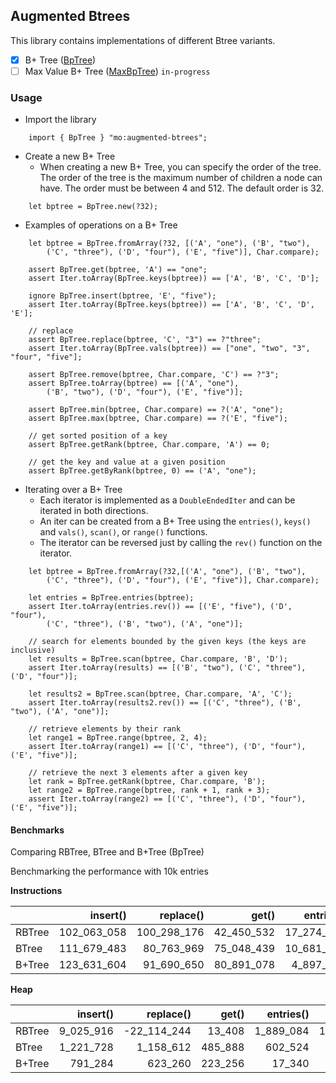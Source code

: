 ## Augmented Btrees
This library contains implementations of different Btree variants.

- [x] B+ Tree ([BpTree](./src/BpTree/lib.mo))
- [ ] Max Value B+ Tree ([MaxBpTree](./src/MaxBpTree/lib.mo)) `in-progress`

### Usage
- Import the library 
  
```motoko
    import { BpTree } "mo:augmented-btrees";
```

- Create a new B+ Tree 
    - When creating a new B+ Tree, you can specify the order of the tree. The order of the tree is the maximum number of children a node can have. The order must be between 4 and 512. The default order is 32.

```motoko
    let bptree = BpTree.new(?32);
```

- Examples of operations on a B+ Tree
```motoko
    let bptree = BpTree.fromArray(?32, [('A', "one"), ('B', "two"), 
        ('C', "three"), ('D', "four"), ('E', "five")], Char.compare);

    assert BpTree.get(bptree, 'A') == "one";
    assert Iter.toArray(BpTree.keys(bptree)) == ['A', 'B', 'C', 'D'];

    ignore BpTree.insert(bptree, 'E', "five");
    assert Iter.toArray(BpTree.keys(bptree)) == ['A', 'B', 'C', 'D', 'E'];

    // replace
    assert BpTree.replace(bptree, 'C', "3") == ?"three";
    assert Iter.toArray(BpTree.vals(bptree)) == ["one", "two", "3", "four", "five"];

    assert BpTree.remove(bptree, Char.compare, 'C') == ?"3";
    assert BpTree.toArray(bptree) == [('A', "one"), 
        ('B', "two"), ('D', "four"), ('E', "five")];

    assert BpTree.min(bptree, Char.compare) == ?('A', "one");
    assert BpTree.max(bptree, Char.compare) == ?('E', "five");

    // get sorted position of a key
    assert BpTree.getRank(bptree, Char.compare, 'A') == 0;

    // get the key and value at a given position
    assert BpTree.getByRank(bptree, 0) == ('A', "one");
```

- Iterating over a B+ Tree
    - Each iterator is implemented as a `DoubleEndedIter` and can be iterated in both directions.
    - An iter can be created from a B+ Tree using the `entries()`, `keys()` and `vals()`, `scan()`, or `range()` functions.
    - The iterator can be reversed just by calling the `rev()` function on the iterator.

```motoko
    let bptree = BpTree.fromArray(?32,[('A', "one"), ('B', "two"), 
        ('C', "three"), ('D', "four"), ('E', "five")], Char.compare);

    let entries = BpTree.entries(bptree);
    assert Iter.toArray(entries.rev()) == [('E', "five"), ('D', "four"), 
        ('C', "three"), ('B', "two"), ('A', "one")];

    // search for elements bounded by the given keys (the keys are inclusive)
    let results = BpTree.scan(bptree, Char.compare, 'B', 'D');
    assert Iter.toArray(results) == [('B', "two"), ('C', "three"), ('D', "four")];
    
    let results2 = BpTree.scan(bptree, Char.compare, 'A', 'C');
    assert Iter.toArray(results2.rev()) == [('C', "three"), ('B', "two"), ('A', "one")];

    // retrieve elements by their rank
    let range1 = BpTree.range(bptree, 2, 4);
    assert Iter.toArray(range1) == [('C', "three"), ('D', "four"), ('E', "five")];

    // retrieve the next 3 elements after a given key
    let rank = BpTree.getRank(bptree, Char.compare, 'B');
    let range2 = BpTree.range(bptree, rank + 1, rank + 3);
    assert Iter.toArray(range2) == [('C', "three"), ('D', "four"), ('E', "five")];
```

#### Benchmarks
Comparing RBTree, BTree and B+Tree (BpTree)

Benchmarking the performance with 10k entries

**Instructions**

|        |    insert() |   replace() |      get() |  entries() |    remove() |
| :----- | ----------: | ----------: | ---------: | ---------: | ----------: |
| RBTree | 102_063_058 | 100_298_176 | 42_450_532 | 17_274_007 | 157_803_838 |
| BTree  | 111_679_483 |  80_763_969 | 75_048_439 | 10_681_262 | 125_977_277 |
| B+Tree | 123_631_604 |  91_690_650 | 80_891_078 |  4_897_328 | 130_781_388 |
					

**Heap**

|        |  insert() |   replace() |   get() | entries() |   remove() |
| :----- | --------: | ----------: | ------: | --------: | ---------: |
| RBTree | 9_025_916 | -22_114_244 |  13_408 | 1_889_084 | 17_129_008 |
| BTree  | 1_221_728 |   1_158_612 | 485_888 |   602_524 |  1_956_932 |
| B+Tree |   791_284 |     623_260 | 223_256 |    17_340 |    347_548 |
		